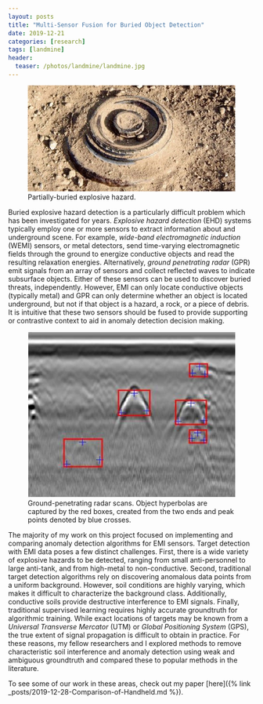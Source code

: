 ```yaml
---
layout: posts
title: "Multi-Sensor Fusion for Buried Object Detection"
date: 2019-12-21
categories: [research]
tags: [landmine]
header:
  teaser: /photos/landmine/landmine.jpg
---
```


<figure>
    <a href="/photos/landmine/landmine.jpg"><img src="/photos/landmine/landmine.jpg"></a>
    <figcaption>Partially-buried explosive hazard.</figcaption>
</figure>

Buried explosive hazard detection is a particularly difficult problem which has been investigated for years. *Explosive hazard detection* (EHD) systems typically employ one or more sensors to extract information about and underground scene.  For example, *wide-band electromagnetic induction* (WEMI) sensors, or metal detectors, send time-varying electromagnetic fields through the ground to energize conductive objects and read the resulting relaxation energies.  Alternatively, *ground penetrating radar* (GPR) emit signals from an array of sensors and collect reflected waves to indicate subsurface objects.  Either of these sensors can be used to discover buried threats, independently.  However, EMI can only locate conductive objects (typically metal) and GPR can only determine whether an object is located underground, but not if that object is a hazard, a rock, or a piece of debris.  It is intuitive that these two sensors should be fused to provide supporting or contrastive context to aid in anomaly detection decision making.  

<figure>
    <a href="/photos/landmine/gpr.jpg"><img src="/photos/landmine/gpr.jpg"></a>
    <figcaption>Ground-penetrating radar scans.  Object hyperbolas are captured by the red boxes, created from the two ends and peak points denoted by blue crosses.</figcaption>
</figure>

The majority of my work on this project focused on implementing and comparing anomaly detection algorithms for EMI sensors.  Target detection with EMI data poses a few distinct challenges.  First, there is a wide variety of explosive hazards to be detected, ranging from small anti-personnel to large anti-tank, and from high-metal to non-conductive.  Second, traditional target detection algorithms rely on discovering anomalous data points from a uniform background.  However, soil conditions are highly varying, which makes it difficult to characterize the background class.  Additionally, conductive soils provide destructive interference to EMI signals.  Finally, traditional supervised learning requires highly accurate groundtruth for algorithmic training.  While exact locations of targets may be known from a *Universal Transverse Mercator* (UTM) or *Global Positioning System* (GPS), the true extent of signal propagation is difficult to obtain in practice.  For these reasons, my fellow researchers and I explored methods to remove characteristic soil interference and anomaly detection using weak and ambiguous groundtruth and compared these to popular methods in the literature.    

To see some of our work in these areas, check out my paper [here]({% link _posts/2019-12-28-Comparison-of-Handheld.md %}). 



